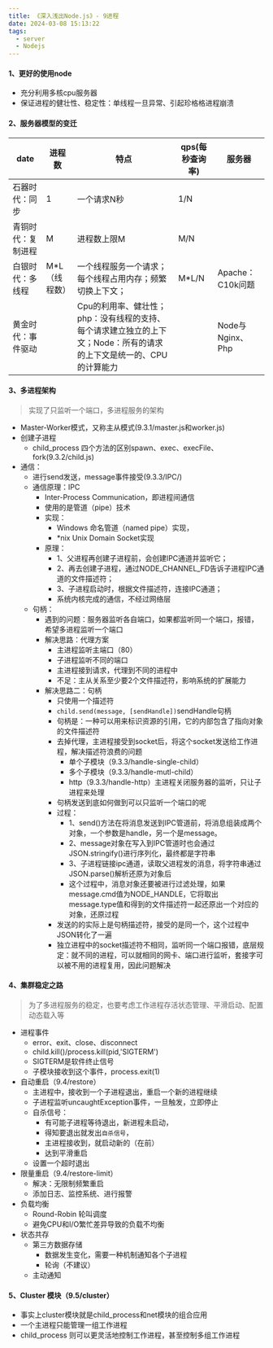```yaml
---
title: 《深入浅出Node.js》- 9进程
date: 2024-03-08 15:13:22
tags:
  - server
  - Nodejs
---
```

#### 1、更好的使用node
- 充分利用多核cpu服务器
- 保证进程的健壮性、稳定性：单线程一旦异常、引起珍格格进程崩溃


#### 2、服务器模型的变迁
|date|进程数|特点|qps(每秒查询率)|服务器|
|---|---|---|---|---|
|石器时代：同步|1|一个请求N秒|1/N||
|青铜时代：复制进程|M|进程数上限M|M/N||
|白银时代：多线程|M\*L（线程数）|一个线程服务一个请求；每个线程占用内存；频繁切换上下文；|M\*L/N|Apache：C10k问题|
|黄金时代：事件驱动||Cpu的利用率、健壮性；php：没有线程的支持、每个请求建立独立的上下文；Node：所有的请求的上下文是统一的、CPU的计算能力||Node与Nginx、Php|


#### 3、多进程架构
> 实现了只监听一个端口，多进程服务的架构
- Master-Worker模式，又称主从模式(9.3.1/master.js和worker.js)
- 创建子进程
  - child_process 四个方法的区别spawn、exec、execFile、fork(9.3.2/child.js)
- 通信：
  - 进行send发送，message事件接受(9.3.3/IPC/)
  - 通信原理：IPC 
    - Inter-Process Communication，即进程间通信
    - 使用的是管道（pipe）技术
    - 实现：
      - Windows 命名管道（named pipe）实现，
      - *nix Unix Domain Socket实现
    - 原理：
      - 1、父进程再创建子进程前，会创建IPC通道并监听它；
      - 2、再去创建子进程，通过NODE_CHANNEL_FD告诉子进程IPC通道的文件描述符；
      - 3、子进程启动时，根据文件描述符，连接IPC通道；
      - 系统内核完成的通信，不经过网络层
  - 句柄：
    - 遇到的问题：服务器监听各自端口，如果都监听同一个端口，报错，希望多进程监听一个端口
    - 解决思路：代理方案
      - 主进程监听主端口（80）
      - 子进程监听不同的端口
      - 主进程接到请求，代理到不同的进程中
      - 不足：主从关系至少要2个文件描述符，影响系统的扩展能力
    - 解决思路二：句柄
      - 只使用一个描述符
      - `child.send(message, [sendHandle])`sendHandle句柄
      - 句柄是：一种可以用来标识资源的引用，它的内部包含了指向对象的文件描述符
      - 去掉代理，主进程接受到socket后，将这个socket发送给工作进程，解决描述符浪费的问题
        - 单个子模块（9.3.3/handle-single-child）
        - 多个子模块（9.3.3/handle-mutl-child）
        - http（9.3.3/handle-http）主进程关闭服务器的监听，只让子进程来处理
      - 句柄发送到底如何做到可以只监听一个端口的呢
      - 过程：
        - 1、send()方法在将消息发送到IPC管道前，将消息组装成两个对象，一个参数是handle，另一个是message。
        - 2、message对象在写入到IPC管道时也会通过JSON.stringify()进行序列化，最终都是字符串
        - 3、子进程链接ipc通道，读取父进程发的消息，将字符串通过JSON.parse()解析还原为对象后
        - 这个过程中，消息对象还要被进行过滤处理，如果message.cmd值为NODE_HANDLE，它将取出message.type值和得到的文件描述符一起还原出一个对应的对象，还原过程
      - 发送的的实际上是句柄描述符，接受的是同一个，这个过程中JSON转化了一遍
      - 独立进程中的socket描述符不相同，监听同一个端口报错，底层规定：就不同的进程，可以就相同的网卡、端口进行监听，套接字可以被不用的进程复用，因此问题解决


#### 4、集群稳定之路
> 为了多进程服务的稳定，也要考虑工作进程存活状态管理、平滑启动、配置动态载入等
- 进程事件
  - error、exit、close、disconnect
  - child.kill()/process.kill(pid,'SIGTERM') 
  - SIGTERM是软件终止信号
  - 子模块接收到这个事件，process.exit(1)
- 自动重启（9.4/restore）
  - 主进程中，接收到一个子进程退出，重启一个新的进程继续
  - 子进程监听uncaughtException事件，一旦触发，立即停止
  - 自杀信号：
    - 有可能子进程等待退出，新进程未启动，
    - 得知要退出就发出`自杀信号`，
    - 主进程接收到，就启动新的（在前）
    - 达到平滑重启
  - 设置一个超时退出
- 限量重启（9.4/restore-limit）
  - 解决：无限制频繁重启
  - 添加日志、监控系统、进行报警
- 负载均衡
  - Round-Robin 轮叫调度
  - 避免CPU和I/O繁忙差异导致的负载不均衡
- 状态共存
  - 第三方数据存储
    - 数据发生变化，需要一种机制通知各个子进程
    - 轮询（不建议）
  - 主动通知


#### 5、Cluster 模块（9.5/cluster）
- 事实上cluster模块就是child_process和net模块的组合应用
- 一个主进程只能管理一组工作进程
- child_process 则可以更灵活地控制工作进程，甚至控制多组工作进程
